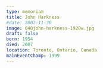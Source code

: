 ```yaml
---
type: memoriam
title: John Harkness
#date: 2007-11-30
image: 040john-harkness-1920w.jpg
draft: false
born: 1954
died: 2007
location: Toronto, Ontario, Canada
mainEventChamp: 1999
---
```

